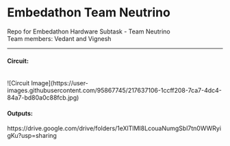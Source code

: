 # Embedathon Team Neutrino
Repo for Embedathon Hardware Subtask - Team Neutrino <br>
Team members: Vedant and Vignesh
<hr>
<h4>Circuit:</h4><br>
![Circuit Image](https://user-images.githubusercontent.com/95867745/217637106-1ccff208-7ca7-4dc4-84a7-bd80a0c88fcb.jpg)
<h4>Outputs:</h4>
https://drive.google.com/drive/folders/1eXlTlMI8LcouaNumgSbl7tn0WWRyigKu?usp=sharing
